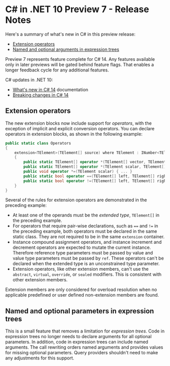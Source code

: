 # C# in .NET 10 Preview 7 - Release Notes

Here's a summary of what's new in C# in this preview release:

- [Extension operators](#extension-operators)
- [Named and optional arguments in expression trees](#named-and-optional-parameters-in-expression-trees)

Preview 7 represents feature complete for C# 14. Any features available only in later previews will be gated behind feature flags. That enables a longer feedback cycle for any additional features.

C# updates in .NET 10:

- [What's new in C# 14](https://learn.microsoft.com/dotnet/csharp/whats-new/csharp-13) documentation
- [Breaking changes in C# 14](https://learn.microsoft.com/dotnet/csharp/whats-new/breaking-changes/compiler%20breaking%20changes%20-%20dotnet%2010)

## Extension operators

The new extension blocks now include support for *operators*, with the exception of implicit and explicit conversion operators. You can declare operators in extension blocks, as shown in the following example:

```csharp
public static class Operators
{
    extension<TElement>(TElement[] source) where TElement : INumber<TElement>
    {
        public static TElement[] operator *(TElement[] vector, TElement scalar) { ... }
        public static TElement[] operator *(TElement scalar, TElement[] vector) { ... }
        public void operator *=(TElement scalar) { ... }
        public static bool operator ==(TElement[] left, TElement[] right) { ... }
        public static bool operator !=(TElement[] left, TElement[] right) { ... }
    }
}
```

Several of the rules for extension operators are demonstrated in the preceding example:

- At least one of the operands must be the *extended type*, `TElement[]` in the preceding example.
- For operators that require pair-wise declarations, such as `==` and `!=` in the preceding example, both operators must be declared in the same static class. They are not required to be in the same `extension` container.
- Instance compound assignment operators, and instance increment and decrement operators are expected to mutate the current instance. Therefore reference type parameters must be passed by value and value type parameters must be passed by `ref`. These operators can't be declared when the extended type is an unconstrained type parameter.
- Extension operators, like other extension members, can't use the `abstract`, `virtual`, `override`, or `sealed` modifiers. This is consistent with other extension members.

Extension members are only considered for overload resolution when no applicable predefined or user defined non-extension members are found.

## Named and optional parameters in expression trees

This is a small feature that removes a limitation for *expression trees*. Code in expression trees no longer needs to declare arguments for all optional parameters. In addition, code in expression trees can include named arguments. The call rewriting orders named arguments and provides values for missing optional parameters. Query providers shouldn't need to make any adjustments for this support.
